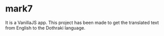 # mark7
It is a VanillaJS app.
This project has been made to get the translated text from English to the Dothraki language.
